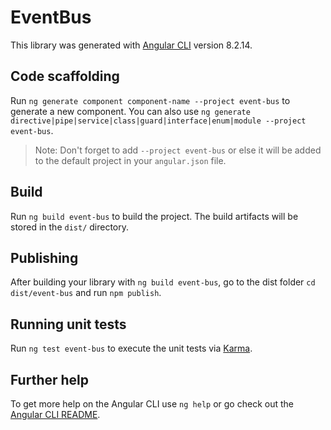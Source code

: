 # EventBus

This library was generated with [Angular CLI](https://github.com/angular/angular-cli) version 8.2.14.

## Code scaffolding

Run `ng generate component component-name --project event-bus` to generate a new component. You can also use `ng generate directive|pipe|service|class|guard|interface|enum|module --project event-bus`.
> Note: Don't forget to add `--project event-bus` or else it will be added to the default project in your `angular.json` file. 

## Build

Run `ng build event-bus` to build the project. The build artifacts will be stored in the `dist/` directory.

## Publishing

After building your library with `ng build event-bus`, go to the dist folder `cd dist/event-bus` and run `npm publish`.

## Running unit tests

Run `ng test event-bus` to execute the unit tests via [Karma](https://karma-runner.github.io).

## Further help

To get more help on the Angular CLI use `ng help` or go check out the [Angular CLI README](https://github.com/angular/angular-cli/blob/master/README.md).
